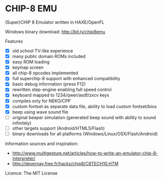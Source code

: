 CHIP-8 EMU
==========

(Super)CHIP 8 Emulator written in HAXE/OpenFL

Windows binary download: http://bit.ly/chip8emu

Features
- [x] old school TV-like experience
- [x] many public domain ROMs included
- [x] easy ROM loading
- [x] keymap screen
- [x] all chip-8 opcodes implemented
- [x] full superchip-8 support with enhanced compatibility
- [x] basic debug information (press F12)
- [x] rewritten step-engine enabling full speed control
- [x] keyboard mapped to 1234/qwer/asdf/zxcv keys
- [x] compiles only for NEKO/CPP
- [x] custom fontset as separate data file, ability to load custom fontset/bios
- [x] beep using wave sound file
- [ ] original beeper simulation (generated beep sound with ability to sound infinitely)
- [ ] other targets support (Android/HTML5/Flash)
- [ ] binary downloads for all platforms (Windows/Linux/OSX/Flash/Android)

Information sources and inspiration:
- http://www.multigesture.net/articles/how-to-write-an-emulator-chip-8-interpreter/
- http://devernay.free.fr/hacks/chip8/C8TECH10.HTM

Licence: The MIT License

